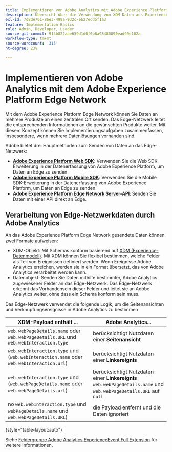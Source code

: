```yaml
---
title: Implementieren von Adobe Analytics mit Adobe Experience Platform Edge
description: Übersicht über die Verwendung von XDM-Daten aus Experience Platform in Adobe Analytics
exl-id: 7d8de761-86e3-499a-932c-eb27edd5f1a3
feature: Implementation Basics
role: Admin, Developer, Leader
source-git-commit: 914b822aae659d1d0f0b8a98480090ead99e102a
workflow-type: tm+mt
source-wordcount: '315'
ht-degree: 23%

---
```


# Implementieren von Adobe Analytics mit dem Adobe Experience Platform Edge Network

Mit dem Adobe Experience Platform Edge Network können Sie Daten an mehrere Produkte an einen zentralen Ort senden. Das Edge-Netzwerk leitet die entsprechenden Informationen an die gewünschten Produkte weiter. Mit diesem Konzept können Sie Implementierungsaufgaben zusammenfassen, insbesondere, wenn mehrere Datenlösungen vorhanden sind.

Adobe bietet drei Hauptmethoden zum Senden von Daten an das Edge-Netzwerk:

* **[Adobe Experience Platform Web SDK](web-sdk/overview.md)**: Verwenden Sie die Web SDK-Erweiterung in der Datenerfassung von Adobe Experience Platform, um Daten an Edge zu senden.
* **[Adobe Experience Platform Mobile SDK](mobile-sdk/overview.md)**: Verwenden Sie die Mobile SDK-Erweiterung in der Datenerfassung von Adobe Experience Platform, um Daten an Edge zu senden.
* **[Adobe Experience Platform Edge Network Server-API](server-api/overview.md)**: Senden Sie Daten mit einer API direkt an Edge.



## Verarbeitung von Edge-Netzwerkdaten durch Adobe Analytics

An das Adobe Experience Platform Edge Network gesendete Daten können zwei Formate aufweisen:

* XDM-Objekt: Mit Schemas konform basierend auf [XDM (Experience-Datenmodell)](https://experienceleague.adobe.com/docs/experience-platform/xdm/home.html?lang=de). Mit XDM können Sie flexibel bestimmen, welche Felder als Teil von Ereignissen definiert werden. Wenn Ereignisse Adobe Analytics erreichen, werden sie in ein Format übersetzt, das von Adobe Analytics verarbeitet werden kann.
* Datenobjekt: Senden Sie Daten mithilfe bestimmter, Adobe Analytics zugewiesener Felder an das Edge-Netzwerk. Das Edge-Netzwerk erkennt das Vorhandensein dieser Felder und leitet sie an Adobe Analytics weiter, ohne dass ein Schema konform sein muss.


Das Edge-Netzwerk verwendet die folgende Logik, um die Seitenansichten und Verknüpfungsereignisse in Adobe Analytics zu bestimmen

| XDM-Payload enthält ... | Adobe Analytics... |
|---|---|
| `web.webPageDetails.name` oder `web.webPageDetails.URL` und `web.webInteraction.type` | berücksichtigt Nutzdaten einer **Seitenansicht** |
| `web.webInteraction.type` und (`web.webInteraction.name` oder `web.webInteraction.url`) | berücksichtigt Nutzdaten einer **Linkereignis** |
| `web.webInteraction.type` und (`web.webPageDetails.name` oder `web.webPageDetails.url`) | berücksichtigt Nutzdaten einer **Linkereignis** <br/>`web.webPageDetails.name` und `web.webPageDetails.URL` auf `null` |
| no `web.webInteraction.type` und `webPageDetails.name` und `web.webPageDetails.URL`) | die Payload entfernt und die Daten ignoriert |

{style="table-layout:auto"}

Siehe [Feldergruppe Adobe Analytics ExperienceEvent Full Extension](https://experienceleague.adobe.com/docs/experience-platform/xdm/field-groups/event/analytics-full-extension.html) für weitere Informationen.
